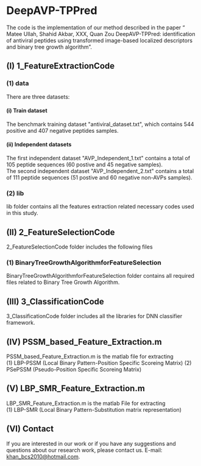 # DeepAVP-TPPred
The code is the implementation of our method described in the paper “ Matee Ullah, Shahid Akbar, XXX, Quan Zou DeepAVP-TPPred: identification of antiviral peptides using transformed image-based localized descriptors and binary tree growth algorithm”.
## (I) 1_FeatureExtractionCode
### (1)	data
There are three datasets:
#### (i)	Train dataset
The benchmark training dataset "antiviral_dataset.txt", which contains 544 positive and 407 negative peptides samples.
#### (ii)	Independent datasets
The first independent dataset "AVP_Independent_1.txt" contains a total of 105 peptide sequences (60 postive and 45 negative samples). <br />
The second independent dataset "AVP_Independent_2.txt" contains a total of 111 peptide sequences (51 postive and 60 negative non-AVPs samples). <br />
### (2)	lib
lib folder contains all the features extraction related necessary codes used in this study.<br />
## (II)	2_FeatureSelectionCode
2_FeatureSelectionCode folder includes the following files
### (1)	BinaryTreeGrowthAlgorithmforFeatureSelection
BinaryTreeGrowthAlgorithmforFeatureSelection folder contains all required files related to Binary Tree Growth Algorithm.
## (III)	3_ClassificationCode
3_ClassificationCode folder includes all the libraries for DNN classifier framework.
## (IV)	PSSM_based_Feature_Extraction.m
PSSM_based_Feature_Extraction.m is the matlab file for extracting <br />
(1) 	LBP-PSSM (Local Binary Pattern-Position Specific Scoreing Matrix)
(2)	PSePSSM (Pseudo-Position Specific Scoreing Matrix) <br />
## (V) LBP_SMR_Feature_Extraction.m 
LBP_SMR_Feature_Extraction.m is the matlab File for extracting <br /> 
(1)	LBP-SMR (Local Binary Pattern-Substitution matrix representation) <br />

## (VI)	Contact
If you are interested in our work or if you have any suggestions and questions about our research work, please contact us. E-mail: khan_bcs2010@hotmail.com.
